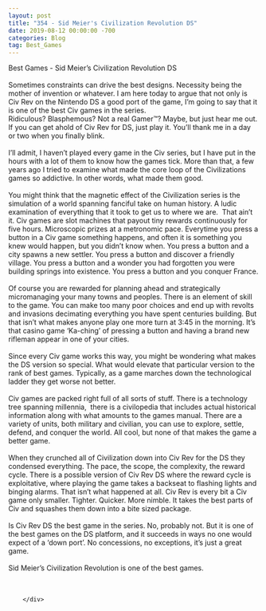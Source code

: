 ```yaml
---
layout: post
title: "354 - Sid Meier's Civilization Revolution DS"
date: 2019-08-12 00:00:00 -700
categories: Blog
tag: Best_Games
---
```


<div class="blog-content">
				<div class="paragraph"><span><span>Best Games - Sid Meier&rsquo;s Civilization Revolution DS</span></span><br><span></span><br><span><span>Sometimes constraints can drive the best designs. Necessity being the mother of invention or whatever. I am here today to argue that not only is Civ Rev on the Nintendo DS a good port of the game, I&rsquo;m going to say that it is one of the best Civ games in the series.&nbsp;</span></span><br><span></span><span><span>Ridiculous? Blasphemous? Not a real Gamer&trade;? Maybe, but just hear me out. If you can get ahold of Civ Rev for DS, just play it. You&rsquo;ll thank me in a day or two when you finally blink.</span></span><br><span></span><br><span><span>I&rsquo;ll admit, I haven&rsquo;t played every game in the Civ series, but I have put in the hours with a lot of them to know how the games tick. More than that, a few years ago I tried to examine what made the core loop of the Civilizations games so addictive. In other words, what made them good.&nbsp;</span></span><br><span></span><br><span><span>You might think that the magnetic effect of the Civilization series is the simulation of a world spanning fanciful take on human history. A ludic examination of everything that it took to get us to where we are.&nbsp; That ain&rsquo;t it. Civ games are slot machines that payout tiny rewards continuously for five hours. Microscopic prizes at a metronomic pace. Everytime you press a button in a Civ game something happens, and often it is something you knew would happen, but you didn&rsquo;t know when. You press a button and a city spawns a new settler. You press a button and discover a friendly village. You press a button and a wonder you had forgotten you were building springs into existence. You press a button and you conquer France.</span></span><br><span></span><br><span><span>Of course you are rewarded for planning ahead and strategically micromanaging your many towns and peoples. There is an element of skill to the game. You can make too many poor choices and end up with revolts and invasions decimating everything you have spent centuries building. But that isn&rsquo;t what makes anyone play one more turn at 3:45 in the morning. It&rsquo;s that casino game &lsquo;Ka-ching&rsquo; of pressing a button and having a brand new rifleman appear in one of your cities.&nbsp;</span></span><br><span></span><br><span><span>Since every Civ game works this way, you might be wondering what makes the DS version so special. What would elevate that particular version to the rank of best games. Typically, as a game marches down the technological ladder they get worse not better.</span></span><br><span></span><br><span><span>Civ games are packed right full of all sorts of stuff. There is a technology tree spanning millennia,&nbsp; there is a civilopedia that includes actual historical information along with what amounts to the games manual. There are a variety of units, both military and civilian, you can use to explore, settle, defend, and conquer the world. All cool, but none of that makes the game a better game.</span></span><br><span></span><br><span><span>When they crunched all of Civilization down into Civ Rev for the DS they condensed everything. The pace, the scope, the complexity, the reward cycle. There is a possible version of Civ Rev DS where the reward cycle is exploitative, where playing the game takes a backseat to flashing lights and binging alarms. That isn&rsquo;t what happened at all. Civ Rev is every bit a Civ game only smaller. Tighter. Quicker. More nimble. It takes the best parts of Civ and squashes them down into a bite sized package.&nbsp;&nbsp;</span></span><br><span></span><br><span><span>Is Civ Rev DS the best game in the series. No, probably not. But it is one of the best games on the DS platform, and it succeeds in ways no one would expect of a &lsquo;down port&rsquo;. No concessions, no exceptions, it&rsquo;s just a great game.</span></span><br><span></span><br><span><span>Sid Meier&rsquo;s Civilization Revolution is one of the best games.</span></span><br><span></span><br>&#8203;</div>

		</div>
        